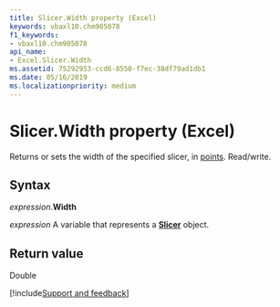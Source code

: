 ```yaml
---
title: Slicer.Width property (Excel)
keywords: vbaxl10.chm905078
f1_keywords:
- vbaxl10.chm905078
api_name:
- Excel.Slicer.Width
ms.assetid: 75292953-ccd6-8550-f7ec-38df79ad1db1
ms.date: 05/16/2019
ms.localizationpriority: medium
---
```



# Slicer.Width property (Excel)

Returns or sets the width of the specified slicer, in [points](../language/glossary/vbe-glossary.md#point). Read/write.


## Syntax

_expression_.**Width**

_expression_ A variable that represents a **[Slicer](Excel.Slicer.md)** object.


## Return value

Double




[!include[Support and feedback](~/includes/feedback-boilerplate.md)]